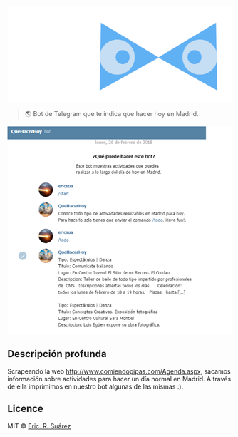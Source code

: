 ![TBOT](/public/thrid.PNG)
> :earth_americas: Bot de Telegram que te indica que hacer hoy en Madrid.

![TBOT](/public/bot.PNG)



## Descripción profunda

Scrapeando la web http://www.comiendopipas.com/Agenda.aspx, sacamos información sobre actividades para hacer un día normal en Madrid. A través de ella imprimimos en nuestro bot algunas de las mismas :).


## Licence


MIT © [Eric. R. Suárez](https://ericsuarez.github.io/)


